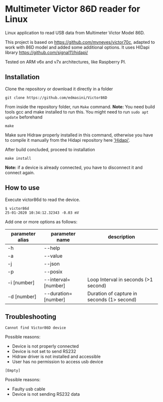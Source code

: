 # Multimeter Victor 86D reader for Linux

Linux application to read USB data from Multimeter Victor Model 86D.

This project is based on https://github.com/mvneves/victor70c, adapted to work with 86D model and added some additional options.
It uses HIDapi library https://github.com/signal11/hidapi/

Tested on ARM v6x and v7x architectures, like Raspberry PI.

## Installation

Clone the repository or download it directly in a folder

```
git clone https://github.com/edmasini/Victor86D
```

From inside the repository folder, run `Make` command.
**Note:** You need build tools gcc and make installed to run this. You might need to run `sudo apt update` beforehand

```
make
```

Make sure Hidraw properly installed in this command, otherwise you have to compile it manually from the Hidapi repository here ['Hidapi'](https://github.com/signal11/hidapi/).

After build concluded, proceed to installation

```
make install
```

**Note:** if a device is already connected, you have to disconnect it and connect again.

## How to use

Execute victor86d to read the device.

```
$ victor86d
25-01-2020 10:34:12.32343 -0.03 mV
```

Add one or more options as follows:

| parameter alias | parameter name      | description                                |
| --------------- | ------------------- | ------------------------------------------ |
| -h              | --help              |                                            | Display help page |
| -a              | --value             |                                            | Print value only |
| -j              | --json              |                                            | Return JSON format object |
| -p              | --posix             |                                            | Display time as UNIX time format |
| -i [number]     | --interval=[number] | Loop Interval in seconds (>1 second)       |
| -d [number]     | --duration=[number] | Duration of capture in seconds (1> second) |

## Troubleshooting

```
Cannot find Victor86D device
```

Possible reasons:

- Device is not properly connected
- Device is not set to send RS232
- Hidraw driver is not installed and accessible
- User has no permission to access usb device

```
[Empty]
```

Possible reasons:

- Faulty usb cable
- Device is not sending RS232 data
